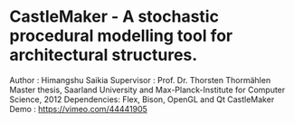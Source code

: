 # CastleMaker - A stochastic procedural modelling tool for architectural structures.
Author : Himangshu Saikia
Supervisor : Prof. Dr. Thorsten Thormählen
Master thesis, Saarland University and Max-Planck-Institute for Computer Science, 2012
Dependencies: Flex, Bison, OpenGL and Qt
CastleMaker Demo : https://vimeo.com/44441905
